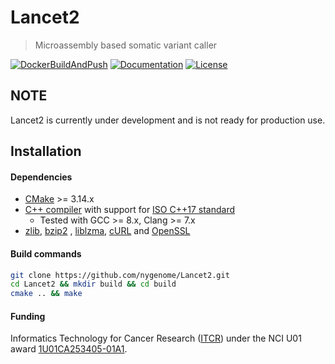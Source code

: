 # Lancet2

> Microassembly based somatic variant caller

[![DockerBuildAndPush](https://github.com/nygenome/Lancet2/actions/workflows/main.yml/badge.svg)](https://github.com/nygenome/Lancet2/pkgs/container/lancet2)
[![Documentation](https://img.shields.io/badge/Documentation-latest-blue.svg?label=Documentation&style=flat)](https://nygenome.github.io/Lancet2)
[![License](https://img.shields.io/badge/License-BSD%203--Clause-blue.svg)](https://opensource.org/licenses/BSD-3-Clause)

## **NOTE**

Lancet2 is currently under development and is not ready for production use.

## Installation

#### Dependencies

* [CMake](https://cmake.org/download/) >= 3.14.x
* [C++ compiler](https://en.cppreference.com/w/cpp/compiler_support#C.2B.2B17_features) with support
  for [ISO C++17 standard](https://en.cppreference.com/w/cpp/17)
    - Tested with GCC >= 8.x, Clang >= 7.x
* [zlib](https://github.com/madler/zlib), [bzip2](https://github.com/enthought/bzip2-1.0.6)
  , [liblzma](https://tukaani.org/xz/), [cURL](https://curl.haxx.se) and [OpenSSL](https://www.openssl.org)

#### Build commands

```bash
git clone https://github.com/nygenome/Lancet2.git
cd Lancet2 && mkdir build && cd build
cmake .. && make
```

#### Funding
Informatics Technology for Cancer Research (<a href="https://itcr.cancer.gov">ITCR</a>) under the NCI U01 award <a href="https://reporter.nih.gov/project-details/10304730">1U01CA253405-01A1</a>.
